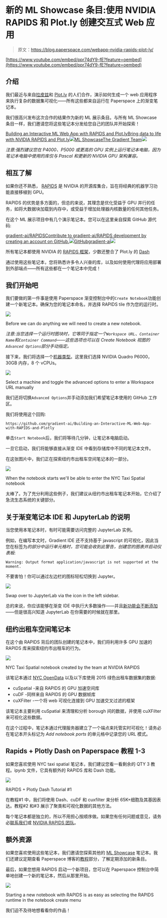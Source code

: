 # 新的 ML Showcase 条目:使用 NVIDIA RAPIDS 和 Plot.ly 创建交互式 Web 应用

> 原文：<https://blog.paperspace.com/webapp-nvidia-rapids-plot-ly/>

[https://www.youtube.com/embed/ppr74dY9-fE?feature=oembed](https://www.youtube.com/embed/ppr74dY9-fE?feature=oembed)

## 介绍

我们最近与来自[拉皮兹](https://rapids.ai/)和 [Plot.ly](https://plotly.com/) 的人们合作，演示如何生成一个 web 应用程序来执行复杂的数据集可视化——所有这些都来自运行在 Paperspace 上的渐变笔记本。

我们很高兴发布这次合作的结果作为新的 ML 展示条目。与所有 ML Showcase 条目一样，我们邀请您将这些笔记本分发给您自己的团队并开始探索！

[Building an Interactive ML Web App with RAPIDS and Plot.lyBring data to life with NVIDIA RAPIDS and Plot.ly![](img/d67eec5444413bae6edc989ff166040c.png)ML ShowcaseThe Gradient Team![](img/2c6f52c765529764b0e754af1ca05336.png)](https://ml-showcase.paperspace.com/projects/interactive-ml-app-rapids-plotly)

*注意:强烈建议您在 P4000、P5000 或更高的 GPU 实例上运行笔记本电脑，因为笔记本电脑中使用的库仅与 Pascal 和更新的 NVIDIA GPU 架构兼容。*

## 相互了解

如果你还不熟悉， [RAPIDS](https://rapids.ai/) 是 NVIDIA 的开源库集合，旨在将经典的机器学习功能直接移植到 GPU。

RAPIDS 的优势是多方面的，但总的来说，其理念是优化受益于 GPU 并行的任务，如将大数据块加载到内存中，或受益于增加处理器内核数量的任何其他任务。

在这个 ML 展示项目中有几个演示笔记本。您可以在这里亲自探索 GitHub 源代码:

[gradient-ai/RAPIDSContribute to gradient-ai/RAPIDS development by creating an account on GitHub.![](img/0973ea8ce7121c320f68413e2a2f23ab.png)GitHubgradient-ai![](img/2e67de2214d56eb38ff4b7eb56067c4f.png)](https://github.com/gradient-ai/RAPIDS)

所有笔记本都使用 NVIDIA 的 [RAPIDS 框架](https://rapids.ai/)，少数还整合了 Plot.ly 的 [Dash](https://plotly.com/dash/)

通过使用这些笔记本，您将熟悉许多令人兴奋的库，以及如何使用代理将应用部署到外部端点——所有这些都在一个笔记本中完成！

## 我们开始吧

我们要做的第一件事是使用 Paperspace 渐变控制台中的`Create Notebook`功能创建一个新笔记本。确保为您的笔记本命名，并选择 RAPIDS tile 作为您的运行时。

![](img/f2f44bdbe2d85359d413ae66b2923faf.png)

Before we can do anything we will need to create a new notebook.

*注意:当您选择一个运行时图块时，它等同于指定一个`Workspace URL`、`Container Name`和`Container Command`——这些选项也可以在 Create Notebook 视图的`Advanced Options`部分手动指定。*

接下来，我们将选择一个[机器类型](https://gradient.paperspace.com/instances)。这里我们选择 NVIDIA Quadro P6000，30GB 内存，8 个 vCPUs。

![](img/df14de8e79eb8e9ee643472d6536273c.png)

Select a machine and toggle the advanced options to enter a Workspace URL manually

我们还将切换`Advanced Options`并手动添加我们希望笔记本使用的 GitHub 工作区。

我们将使用这个回购:

```
https://github.com/gradient-ai/Building-an-Interactive-ML-Web-App-with-RAPIDS-and-Plotly 
```

单击`Start Notebook`后，我们将等待几分钟，让笔记本电脑启动。

一旦它启动，我们将能够直接从渐变 IDE 中看到存储库中不同的笔记本文件。

在这张图片中，我们正在探索纽约市出租车空间笔记本的一部分。

![](img/16539332b96c3a90ca6bf887c72c37b5.png)

When the notebook starts we'll be able to enter the NYC Taxi Spatial notebook

太棒了。为了充分利用这些例子，我们建议从纽约市出租车笔记本开始，它介绍了急流生态系统的关键部分。

## 关于渐变笔记本 IDE 和 JupyterLab 的说明

当您使用本笔记本时，有时可能需要访问完整的 JupyterLab 实例。

例如，在编写本文时，Gradient IDE 还不支持基于 javascript 的可视化，因此当您在标签为*的部分中运行单元格时，您可能会收到此警告，创建您的图表并启动仪表板*:

```
Warning: Output format application/javascript is not supported at the moment. 
```

不要害怕！你可以通过左边栏的图标轻松切换到 Jupyter。

![](img/fcf40e60f321492c2b4dc757db7ade73.png)

Swap over to JupyterLab via the icon in the left sidebar.

总的来说，你应该能够在渐变 IDE 中执行大多数操作——并且[新功能会不断添加](https://updates.paperspace.com/)——但是很高兴知道 JupyterLab 在你需要的时候就在那里。

## 纽约出租车空间笔记本

在这个由 RAPIDS 背后的团队创建的笔记本中，我们将利用许多 GPU 加速的 RAPIDS 库来探索纽约市出租车的行为。

![](img/a1bd63ae9493465e060e3635b8bfa4f2.png)

NYC Taxi Spatial notebook created by the team at NVIDIA RAPIDS

该笔记本通过 [NYC OpenData](https://data.cityofnewyork.us/Transportation/Taxi/mch6-rqy4) 以及以下库使用 2015 绿色出租车数据集的数据:

*   cuSpatial -来自 RAPIDS 的 GPU 加速空间库
*   cuDF -同样来自 RAPIDS 的 GPU 数据帧库
*   cuXFilter -一个将 web 可视化连接到 GPU 加速交叉过滤的框架

该笔记本主要利用 cuSpatial 来清理和分析 borough 间的数据，并使用 cuXFilter 来可视化这些数据。

在这个过程中，笔记本通过代理服务器建立了一个端点来托管实时可视化！请务必在笔记本开头标记为 *Add notebook ports* 的单元格中记录您的 URL 模式。

## Rapids + Plotly Dash on Paperspace 教程 1-3

如果您喜欢使用 NYC taxi spatial 笔记本，我们建议您看一看剩余的 QTY 3 教程。ipynb 文件，它具有额外的 RAPIDS 库和 Dash 功能。

![](img/d115d9e6ea787f62d63d9ffe7787660b.png)

RAPIDS + Plotly Dash Tutorial #1

在教程#1 中，我们将使用 Dash、cuDF 和 cuxfilter 来分析 65K+细胞及其基因表达。教程#2 和#3 展示了聚类和可视化数据的其他方法。

每个笔记本都是独立的，所以不用担心按顺序做。如果您有任何问题或意见，请务必[联系我们](http://twitter.com/hellopaperspace)或 [NVIDIA RAPIDS 团队](https://twitter.com/rapidsai)。

## 额外资源

如果您喜欢使用这些笔记本，我们邀请您探索其他的 [ML Showcase](https://ml-showcase.paperspace.com/) 笔记本。我们还建议定期查看 Paperspace 博客的[教程](https://blog.paperspace.com/tag/tutorial/)部分，了解定期添加的新条目。

最后，如果您想用 RAPIDS 启动一个新项目，您可以在 Paperspace 控制台中简单地创建一个新的笔记本，然后从那里开始。

![](img/521e50021d6c3799a53957097c419d9e.png)

Starting a new notebook with RAPIDS is as easy as selecting the RAPIDS runtime in the notebook create menu

我们迫不及待地想看看你的作品！